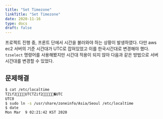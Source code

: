 ```yaml
---
title: "Set Timezone"
linkTitle: "Set Timezone"
date: 2020-11-16
type: docs
draft: false
---
```


프로젝트 진행 중, 프론트 단에서 시간을 불러와야 하는 상황이 발생하였다. 다만 aws ec2 서버의 기준 시간대가 UTC로 잡혀있었고 이를 한국시간대로 변경해야 했다. `tzselect` 명령어를 사용해봤지만 시간대 적용이 되지 않아 다음과 같은 방법으로 서버시간대를 변경할 수 있었다.

문제해결
---

```bash
$ cat /etc/localtime
TZif2UTCTZif2�UTC
UTC0
$ sudo ln -s /usr/share/zoneinfo/Asia/Seoul /etc/localtime
$ date
Mon Mar  9 02:21:42 KST 2020
```